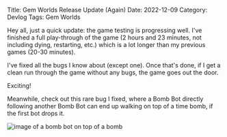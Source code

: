 Title: Gem Worlds Release Update (Again)
Date: 2022-12-09
Category: Devlog
Tags: Gem Worlds

Hey all, just a quick update: the game testing is progressing well. I've finished a full play-through of the game (2 hours and 23 minutes, not including dying, restarting, etc.) which is a lot longer than my previous games (20-30 minutes).

I've fixed all the bugs I know about (except one). Once that's done, if I get a clean run through the game without any bugs, the game goes out the door.

Exciting!

Meanwhile, check out this rare bug I fixed, where a Bomb Bot directly following another Bomb Bot can end up walking on top of a time bomb, if the first bot drops it.

![image of a bomb bot on top of a bomb](https://i.imgur.com/ctODcfD.png)